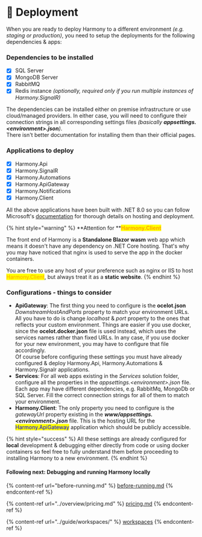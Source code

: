 # 🚢 Deployment

When you are ready to deploy Harmony to a different environment _(e.g. staging or production)_, you need to setup the deployments for the following dependencies & apps:

### Dependencies to be installed

* [x] SQL Server
* [x] MongoDB Server
* [x] RabbitMQ
* [x] Redis instance _(optionally, required only if you run multiple instances of Harmony.SignalR)_

The dependencies can be installed either on premise infrastructure or use cloud/managed providers. In either case, you will need to configure their connection strings in all corresponding settings files _(basically **appsettings.\<environment>.json**)_.\
There isn't better documentation for installing them than their official pages.

### Applications to deploy

* [x] Harmony.Api
* [x] Harmony.SignalR
* [x] Harmony.Automations
* [x] Harmony.ApiGateway
* [x] Harmony.Notifications
* [x] Harmony.Client

All the above applications have been built with .NET 8.0 so you can follow Microsoft's [documentation](https://learn.microsoft.com/en-us/aspnet/core/host-and-deploy/?view=aspnetcore-8.0) for thorough details on hosting and deployment.&#x20;

{% hint style="warning" %}
**Attention for **<mark style="color:orange;">**Harmony.Client**</mark>

The front end of Harmony is a **Standalone Blazor wasm** web app which means it doesn't have any dependency on .NET Core hosting. That's why you may have noticed that nginx is used to serve the app in the docker containers.&#x20;

You are free to use any host of your preference such as nginx or IIS to host <mark style="color:orange;">Harmony.Client</mark>, but always treat it as a **static website**.
{% endhint %}

### Configurations - things to consider

* **ApiGateway**: The first thing you need to configure is the **ocelot.json** _DownstreamHostAndPorts_ property to match your environment URLs. All you have to do is change _localhost_ & _port_ property to the ones that reflects your custom environment. Things are easier if you use docker, since the **ocelot.docker.json** file is used instead, which uses the services names rather than fixed URLs. In any case, if you use docker for your new environment, you may have to configure that file accordingly. \
  Of course before configuring these settings you must have already configured & deploy Harmony.Api, Harmony.Automations & Harmony.Signalr applications.
* **Services**: For all web apps existing in the _Services_ solution folder, configure all the properties in the _appsettings.\<environment>.json_ file. Each app may have different dependencies, e.g. RabbitMq, MongoDb or SQL Server. Fill the correct connection strings for all of them to match your environment.
* **Harmony.Client**: The only property you need to configure is the _gatewayUrl_ property existing in the _**www/appsettings.\<environment>.json**_ file. This is the hosting URL for the <mark style="color:blue;">Harmony.ApiGateway</mark> application which should be publicly accessible.&#x20;

{% hint style="success" %}
All these settings are already configured for **local** development & debugging either directly from code or using docker containers so feel free to fully understand them before proceeding to installing Harmony to a new environment.
{% endhint %}

#### Following next: Debugging and running Harmony locally

{% content-ref url="before-running.md" %}
[before-running.md](before-running.md)
{% endcontent-ref %}

{% content-ref url="../overview/pricing.md" %}
[pricing.md](../overview/pricing.md)
{% endcontent-ref %}

{% content-ref url="../guide/workspaces/" %}
[workspaces](../guide/workspaces/)
{% endcontent-ref %}
